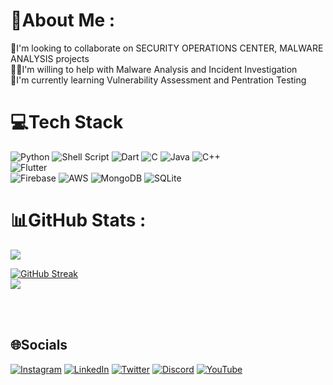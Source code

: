 # 💫About Me :
🔭I'm looking to collaborate on SECURITY OPERATIONS CENTER, MALWARE ANALYSIS projects<br>
🤝🏽I'm willing to help with Malware Analysis and Incident Investigation<br>
🌱I'm currently learning Vulnerability Assessment and Pentration Testing<br>
<!--📫Reach me at:<br>-->


# 💻Tech Stack
![Python](https://img.shields.io/badge/python-3670A0?style=for-the-badge&logo=python&logoColor=ffdd54) ![Shell Script](https://img.shields.io/badge/shell_script-%23121011.svg?style=for-the-badge&logo=gnu-bash&logoColor=white) ![Dart](https://img.shields.io/badge/dart-%230175C2.svg?style=for-the-badge&logo=dart&logoColor=white)  ![C](https://img.shields.io/badge/c-%2300599C.svg?style=for-the-badge&logo=c&logoColor=white) ![Java](https://img.shields.io/badge/java-%23ED8B00.svg?style=for-the-badge&logo=java&logoColor=white) ![C++](https://img.shields.io/badge/c++-%2300599C.svg?style=for-the-badge&logo=c%2B%2B&logoColor=white) <br>![Flutter](https://img.shields.io/badge/Flutter-%2302569B.svg?style=for-the-badge&logo=Flutter&logoColor=white)<br>![Firebase](https://img.shields.io/badge/firebase-%23039BE5.svg?style=for-the-badge&logo=firebase)  ![AWS](https://img.shields.io/badge/AWS-%23FF9900.svg?style=for-the-badge&logo=amazon-aws&logoColor=white) ![MongoDB](https://img.shields.io/badge/MongoDB-%234ea94b.svg?style=for-the-badge&logo=mongodb&logoColor=white) ![SQLite](https://img.shields.io/badge/sqlite-%2307405e.svg?style=for-the-badge&logo=sqlite&logoColor=white)<!--<br> ![Pandas](https://img.shields.io/badge/pandas-%23150458.svg?style=for-the-badge&logo=pandas&logoColor=white) ![Plotly](https://img.shields.io/badge/Plotly-%233F4F75.svg?style=for-the-badge&logo=plotly&logoColor=white) ![NumPy](https://img.shields.io/badge/numpy-%23013243.svg?style=for-the-badge&logo=numpy&logoColor=white) ![Keras](https://img.shields.io/badge/Keras-%23D00000.svg?style=for-the-badge&logo=Keras&logoColor=white) 
-->
<!--
## 🔰Explored Technologies
 ![Postman](https://img.shields.io/badge/Postman-FF6C37?style=for-the-badge&logo=postman&logoColor=white) ![ElasticSearch](https://img.shields.io/badge/-ElasticSearch-005571?style=for-the-badge&logo=elasticsearch) ![Docker](https://img.shields.io/badge/docker-%230db7ed.svg?style=for-the-badge&logo=docker&logoColor=white) <br> ![Cloudflare](https://img.shields.io/badge/Cloudflare-F38020?style=for-the-badge&logo=Cloudflare&logoColor=white) ![Google Cloud](https://img.shields.io/badge/Google%20Cloud-%234285F4.svg?style=for-the-badge&logo=google-cloud&logoColor=white) ![DigitalOcean](https://img.shields.io/badge/DigitalOcean-%230167ff.svg?style=for-the-badge&logo=digitalOcean&logoColor=white)<br> ![DjangoREST](https://img.shields.io/badge/DJANGO-REST-ff1709?style=for-the-badge&logo=django&logoColor=white&color=ff1709&labelColor=gray) ![Ant-Design](https://img.shields.io/badge/-AntDesign-%230170FE?style=for-the-badge&logo=ant-design&logoColor=white) ![React](https://img.shields.io/badge/react-%2320232a.svg?style=for-the-badge&logo=react&logoColor=%2361DAFB) ![NPM](https://img.shields.io/badge/NPM-%23000000.svg?style=for-the-badge&logo=npm&logoColor=white) ![Express.js](https://img.shields.io/badge/express.js-%23404d59.svg?style=for-the-badge&logo=express&logoColor=%2361DAFB) ![NodeJS](https://img.shields.io/badge/node.js-6DA55F?style=for-the-badge&logo=node.js&logoColor=white)<br>![Arduino](https://img.shields.io/badge/-Arduino-00979D?style=for-the-badge&logo=Arduino&logoColor=white) ![TensorFlow](https://img.shields.io/badge/TensorFlow-%23FF6F00.svg?style=for-the-badge&logo=TensorFlow&logoColor=white)
-->
<!--
## 🎨Designing and Editing
 ![Adobe XD](https://img.shields.io/badge/Adobe%20XD-470137?style=for-the-badge&logo=Adobe%20XD&logoColor=#FF61F6) ![Adobe After Effects](https://img.shields.io/badge/Adobe%20After%20Effects-9999FF.svg?style=for-the-badge&logo=Adobe%20After%20Effects&logoColor=white) ![Adobe Premiere Pro](https://img.shields.io/badge/Adobe%20Premiere%20Pro-9999FF.svg?style=for-the-badge&logo=Adobe%20Premiere%20Pro&logoColor=white) ![Figma](https://img.shields.io/badge/figma-%23F24E1E.svg?style=for-the-badge&logo=figma&logoColor=white) ![Dribbble](https://img.shields.io/badge/Dribbble-EA4C89?style=for-the-badge&logo=dribbble&logoColor=white) ![Adobe Photoshop](https://img.shields.io/badge/adobephotoshop-%2331A8FF.svg?style=for-the-badge&logo=adobephotoshop&logoColor=white)-->

# 📊GitHub Stats :
![](https://github-readme-stats.vercel.app/api?username=sagar98cyber&theme=nightowl&hide_border=true&include_all_commits=true&count_private=true)<br/>
<!--![](https://github-readme-streak-stats.herokuapp.com/?user=sagar98cyber&theme=nightowl&hide_border=true)-->
[![GitHub Streak](http://github-readme-streak-stats.herokuapp.com?user=sagar98cyber&theme=nightowl&hide_border=true&date_format=M%20j%5B%2C%20Y%5D)](https://git.io/streak-stats)<br/>
![](https://github-readme-stats.vercel.app/api/top-langs/?username=sagar98cyber&theme=nightowl&hide_border=true&include_all_commits=true&count_private=true&layout=compact)

<!--
## 🏆GitHub Trophies
![](https://github-profile-trophy.vercel.app/?username=sagar98cyber&theme=discord&no-frame=false&no-bg=false&margin-w=4)

---
[![](https://visitcount.itsvg.in/api?id=sagar98cyber&icon=9&color=1)](https://visitcount.itsvg.in)
-->

<br><br>

## 🌐Socials
[![Instagram](https://img.shields.io/badge/Instagram-%23E4405F.svg?logo=Instagram&logoColor=white)](https://instagram.com/__sagar_shah__) [![LinkedIn](https://img.shields.io/badge/LinkedIn-%230077B5.svg?logo=linkedin&logoColor=white)](https://linkedin.com/in/sagarshah021098) [![Twitter](https://img.shields.io/badge/Twitter-%231DA1F2.svg?logo=Twitter&logoColor=white)](https://twitter.com/sagarshah021098) [![Discord](https://img.shields.io/badge/Discord-%237289DA.svg?logo=discord&logoColor=white)](https://discord.com/users/__sagar_shah__#9592) [![YouTube](https://img.shields.io/badge/YouTube-%23FF0000.svg?logo=YouTube&logoColor=white)](https://www.youtube.com/channel/UCW1l5OcGOiCAabXPRLK1rAw) <!-- .[![Dribbble](https://dribbble.com/__sagar_shah__)-->
